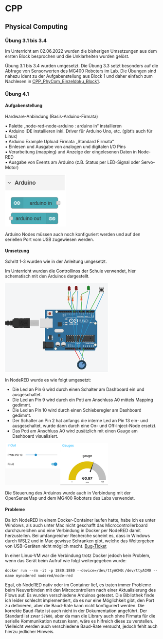# CPP  

## Physical Computing  

### Übung 3.1 bis 3.4  

Im Unterricht am 02.06.2022 wurden die bisherigen Umsetzungen aus dem ersten Block besprochen und die Unklarheiten wurden gelöst.  

Übung 3.1 bis 3.4 wurden umgesetzt. Die Übung 3.3 setzt besonders auf die Abfrage von Sensorwerten des MG400 Roboters im Lab. Die Übungen sind nahezu ident zu der Aufgabenstellung aus Block 1 und daher einfach zum Nachlesen in [CPP_PhyCom_Einzeldoku_Block1](./CPP_PhyCom_Einzeldoku_Block1.md).  

### Übung 4.1  

#### Aufgabenstellung  

Hardware-Anbindung (Basis-Arduino-Firmata)  

▪ Palette „node-red-node-arduino : arduino in“ installieren  
 ▪ Arduino IDE installieren inkl. Driver für Arduino Uno, etc. (gibt‘s auch für Linux)  
 ▪ Arduino Example Upload Firmata „Standard Firmata“  
 ▪ Einlesen und Ausgabe von analogen und digitalen I/O Pins  
 ▪ Verarbeitung (mapping) und Anzeige der eingelesenen Daten in Node-RED  
 ▪ Ausgabe von Events am Arduino (z.B. Status per LED-Signal oder Servo-Motor)  

![Angabe Tag2](./pics/TAG2_Uebung4-1.png)  

Arduino Nodes müssen auch noch konfiguriert werden und auf den seriellen Port vom USB zugewiesen werden.  

#### Umsetzung  

Schritt 1-3 wurden wie in der Anleitung umgesetzt.  

Im Unterricht wurden die Controllinos der Schule verwendet, hier schematisch mit den Arduinos dargestellt.  

<img src="./pics/TAG2_Arduino_Aufbau.png" alt="Aufbau Tag2" style="zoom:33%;" />

In NodeRED wurde es wie folgt umgesetzt:  

+ Die Led an Pin 6 wird durch einen Schalter am Dashboard ein und ausgeschaltet.  
+ Die Led an Pin 9 wird durch ein Poti am Anschluss A0 mittels Mapping gedimmt.  
+ Die Led an Pin 10 wird durch einen Schieberegler am Dashboard gedimmt.  
+ Der Schalter an Pin 2 hat anfangs die interne Led an Pin 13 ein- und ausgeschaltet, wurde dann durch eine On- und Off-Inject-Node ersetzt.  
+ Das Poti am Anschluss A0 wird zusätzlich mit einen Gauge am Dashboard visualisiert.  

<img src="./pics/TAG2_Dashboard_Uebung.png" alt="Dashboard Tag2" style="zoom:33%;" />

Die Steuerung des Arduinos wurde auch in Verbindung mit der OpenSenseMap und dem MG400 Roboters des Labs verwendet.  

#### Probleme

Da ich NodeRED in einem Docker-Container laufen hatte, habe ich es unter Windows, als auch unter Mac nicht geschafft das Microcontrollerboard durchzureichen und eine Verbindung in Docker per NodeRED damit herzustellen. Bei umfangreicher Recherche scheint es, dass in Windows durch WSL2 und in Mac gewisse Schranken gibt, welche das Weitergeben von USB-Geräten nicht möglich macht. [Bug-Ticket](https://github.com/docker/for-mac/issues/900)  

In einer Linux-VM war die Verbindung trotz Docker jedoch kein Problem, wenn das Gerät beim Aufruf wie folgt weitergegeben wurde:  

`docker run --rm -it -p 1880:1880 --device=/dev/ttyACM0:/dev/ttyACM0 --name mynodered nodered/node-red`

Egal, ob NodeRED nativ oder im Container lief, es traten immer Probleme beim Neuverbinden mit den Mircocontrollern nach einer Aktualisierung des Flows auf. Es wurden verschiedene Arduinos getestet. Die Bibliothek finde ich leider schlecht implementiert, da es nur eine Möglichkeit gibt, den Port zu definieren, aber die Baud-Rate kann nicht konfiguriert werden. Die korrekte Baud-Rate ist auch nicht in der Dokumentation angeführt. Der Standard ist zwar `57600`, aber da man die Library auch ohne Firmata für die serielle Kommunikation nutzen kann, wäre es hilfreich diese zu verstellen. Vielleicht werden auch verschiedene Baud-Rate versucht, jedoch fehlt auch hierzu jedlicher Hinweis.  
